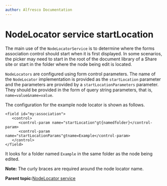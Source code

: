 ```yaml
---
author: Alfresco Documentation
---
```


# NodeLocator service startLocation

The main use of the `NodeLocatorService` is to determine where the forms association control should start when it is first displayed. In some scenarios, the picker may need to start in the root of the document library of a Share site or start in the folder where the node being edit is located.

`NodeLocators` are configured using form control parameters. The name of the `NodeLocator` implementation is provided as the `startLocation` parameter and the parameters are provided by a `startLocationParameters` parameter. They should be provided in the form of query string parameters, that is, `name=value&name=value`.

The configuration for the example node locator is shown as follows.

```
<field id="my:association">
   <control>
      <control-param name="startLocation"gt{namedfolder}</control-param>
      <control-param name="startLocationParams"gtname=Example</control-param>
   </control>
</field>
```

It looks for a folder named `Example` in the same folder as the node being edited.

**Note:** The curly braces are required around the node locator name.

**Parent topic:**[NodeLocator service](../concepts/node-locator-intro.md)

